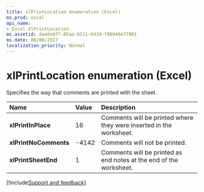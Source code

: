 ```yaml
---
title: xlPrintLocation enumeration (Excel)
ms.prod: excel
api_name:
- Excel.XlPrintLocation
ms.assetid: dee0a0f7-85aa-b511-b43d-f90948e77901
ms.date: 06/08/2017
localization_priority: Normal
---
```



# xlPrintLocation enumeration (Excel)

Specifies the way that comments are printed with the sheet.



|Name|Value|Description|
|:-----|:-----|:-----|
| **xlPrintInPlace**|16|Comments will be printed where they were inserted in the worksheet.|
| **xlPrintNoComments**|-4142|Comments will not be printed.|
| **xlPrintSheetEnd**|1|Comments will be printed as end notes at the end of the worksheet.|

[!include[Support and feedback](~/includes/feedback-boilerplate.md)]